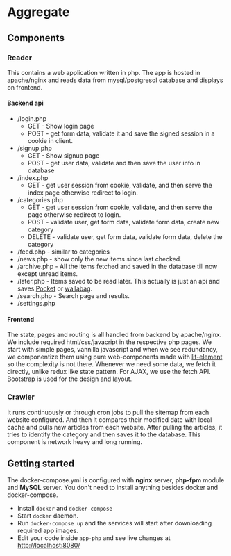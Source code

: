 # Aggregate

## Components
### Reader
This contains a web application written in php. The app is hosted in apache/nginx and reads data from mysql/postgresql database and displays on frontend.

#### Backend api
- /login.php
   * GET		- Show login page
   * POST		- get form data, validate it and save the signed session in a cookie in client.
- /signup.php
   * GET		- Show signup page
   * POST		- get user data, validate and then save the user info in database
- /index.php
   * GET		- get user session from cookie, validate, and then serve the index page otherwise redirect to login.
- /categories.php
   * GET		- get user session from cookie, validate, and then serve the page otherwise redirect to login.
   * POST		- validate user, get form data, validate form data, create new category
   * DELETE		- validate user, get form data, validate form data, delete the category
- /feed.php		- similar to categories
- /news.php		- show only the new items since last checked.
- /archive.php	- All the items fetched and saved in the database till now except unread items.
- /later.php	- Items saved to be read later. This actually is just an api and saves [Pocket](https://getpocket.com) or [wallabag](https://wallabag.org).
- /search.php	- Search page and results.
- /settings.php

#### Frontend
The state, pages and routing is all handled from backend by apache/nginx. We include required html/css/javacript in the respective php pages.
We start with simple pages, vannilla javascript and when we see redundancy, we componentize them using pure web-components made with [lit-element](https://lit-element.polymer-project.org/) so the complexity is not there. Whenever we need some data, we fetch it directly, unlike redux like state pattern. For AJAX, we use the fetch API. Bootstrap is used for the design and layout.

### Crawler
It runs continuously or through cron jobs to pull the sitemap from each website configured. And then it compares their modified date with local cache and pulls new articles from each website. After pulling the articles, it tries to identify the category and then saves it to the database. This component is network heavy and long running.

## Getting started
The docker-compose.yml is configured with **nginx** server, **php-fpm** module and **MySQL** server. You don't need to install anything besides docker and docker-compose.
- Install ``docker`` and ``docker-compose``
- Start ``docker`` daemon.
- Run ``docker-compose up`` and the services will start after downloading required app images.
- Edit your code inside ``app-php`` and see live changes at [http://localhost:8080/](http://localhost:8080/)


